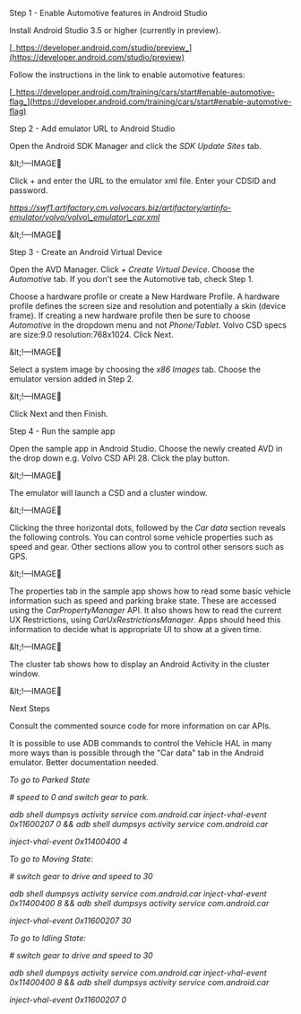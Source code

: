 Step 1 - Enable Automotive features in Android Studio

Install Android Studio 3.5 or higher (currently in preview).

[_https://developer.android.com/studio/preview_](https://developer.android.com/studio/preview)

Follow the instructions in the link to enable automotive features:

[_https://developer.android.com/training/cars/start#enable-automotive-flag_](https://developer.android.com/training/cars/start#enable-automotive-flag)



Step 2 - Add emulator URL to Android Studio

Open the Android SDK Manager and click the _SDK Update Sites_ tab.

\&lt;!—IMAGE

Click + and enter the URL to the emulator xml file. Enter your CDSID and password.

_https://swf1.artifactory.cm.volvocars.biz/artifactory/artinfo-emulator/volvo/volvo\_emulator\_car.xml_

\&lt;!—IMAGE

Step 3 - Create an Android Virtual Device

Open the AVD Manager. Click _+ Create Virtual Device_. Choose the _Automotive_ tab. If you don&#39;t see the Automotive tab, check Step 1.

Choose a hardware profile or create a New Hardware Profile. A hardware profile defines the screen size and resolution and potentially a skin (device frame). If creating a new hardware profile then be sure to choose _Automotive_ in the dropdown menu and not _Phone/Tablet_. Volvo CSD specs are size:9.0 resolution:768x1024. Click Next.

\&lt;!—IMAGE



Select a system image by choosing the _x86 Images_ tab. Choose the emulator version added in Step 2.

\&lt;!—IMAGE



Click Next and then Finish.

Step 4 - Run the sample app

Open the sample app in Android Studio. Choose the newly created AVD in the drop down e.g. Volvo CSD API 28. Click the play button.

\&lt;!—IMAGE



The emulator will launch a CSD and a cluster window.

\&lt;!—IMAGE



Clicking the three horizontal dots, followed by the _Car data_ section reveals the following controls. You can control some vehicle properties such as speed and gear. Other sections allow you to control other sensors such as GPS.

\&lt;!—IMAGE

The properties tab in the sample app shows how to read some basic vehicle information such as speed and parking brake state. These are accessed using the _CarPropertyManager_ API. It also shows how to read the current UX Restrictions, using _CarUxRestrictionsManager_. Apps should heed this information to decide what is appropriate UI to show at a given time.

\&lt;!—IMAGE



The cluster tab shows how to display an Android Activity in the cluster window.

\&lt;!—IMAGE

Next Steps

Consult the commented source code for more information on car APIs.

It is possible to use ADB commands to control the Vehicle HAL in many more ways than is possible through the &quot;Car data&quot; tab in the Android emulator. Better documentation needed.

_To go to Parked State_

_# speed to 0 and switch gear to park._

_adb shell dumpsys activity service com.android.car inject-vhal-event 0x11600207 0 &amp;&amp; adb shell dumpsys activity service com.android.car_

_inject-vhal-event 0x11400400 4_

_To go to Moving State:_

_# switch gear to drive and speed to 30_

_adb shell dumpsys activity service com.android.car inject-vhal-event 0x11400400 8 &amp;&amp; adb shell dumpsys activity service com.android.car_

_inject-vhal-event 0x11600207 30_

_To go to Idling State:_

_# switch gear to drive and speed to 30_

_adb shell dumpsys activity service com.android.car inject-vhal-event 0x11400400 8 &amp;&amp; adb shell dumpsys activity service com.android.car_

_inject-vhal-event 0x11600207 0_
